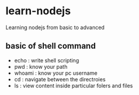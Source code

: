 # learn-nodejs
Learning nodejs from basic to advanced

## basic of shell command
- echo : write shell scripting
- pwd : know your path
- whoami : know your pc username
- cd : navigate between the directroies
- ls : view content inside particular folers and files